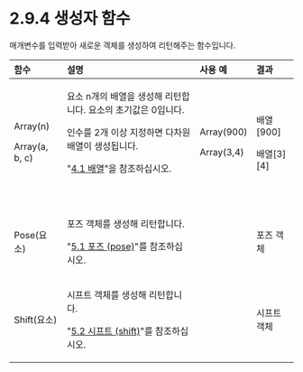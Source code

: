﻿# 2.9.4 생성자 함수

매개변수를 입력받아 새로운 객체를 생성하여 리턴해주는 함수입니다.



<table>
  <thead>
    <tr>
      <th style="text-align:left">함수</th>
      <th style="text-align:left">설명</th>
      <th style="text-align:left">사용 예</th>
      <th style="text-align:left">결과</th>
    </tr>
  </thead>
  <tbody>
    <tr>
      <td style="text-align:left">
        <p>Array(n)
          <br />
        </p>
        <p>Array(a, b, c)
          <br />
        </p>
      </td>
      <td style="text-align:left">
        <p>요소 n개의 배열을 생성해
          리턴합니다. 요소의 초기값은
          0입니다.
          <br />
        </p>
        <p>인수를 2개 이상 지정하면
          다차원 배열이 생성됩니다.
          <br
          />
        </p>
        <p>&quot;<a href="../../4-array-object/1-array">4.1 배열</a>&quot;을
          참조하십시오.
          <br />
        </p>
        <p>
          <br />
        </p>
      </td>
      <td style="text-align:left">
        <p>Array(900)
          <br />
        </p>
        <p>Array(3,4)
          <br />
        </p>
      </td>
      <td style="text-align:left">
        <p>배열[900]
          <br />
        </p>
        <p>배열[3][4]
          <br />
        </p>
      </td>
    </tr>
    <tr>
      <td style="text-align:left">Pose(요소)</td>
      <td style="text-align:left">
        <p>포즈 객체를 생성해 리턴합니다.
          <br
          />
        </p>
        <p>&quot;<a href="../../5-moving-robot/1-pose.md">5.1 포즈 (pose)</a>&quot;를
          참조하십시오.
          <br />
        </p>
      </td>
      <td style="text-align:left"></td>
      <td style="text-align:left">포즈 객체</td>
    </tr>
    <tr>
      <td style="text-align:left">Shift(요소)</td>
      <td style="text-align:left">
        <p>시프트 객체를 생성해
          리턴합니다.
          <br />
        </p>
        <p>&quot;<a href="../../5-moving-robot/2-shift.md">5.2 시프트 (shift)</a>&quot;를
          참조하십시오.
          <br />
        </p>
      </td>
      <td style="text-align:left"></td>
      <td style="text-align:left">시프트 객체</td>
    </tr>
  </tbody>
</table>

